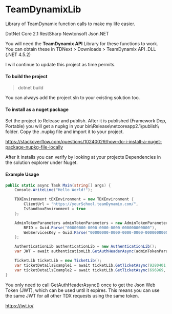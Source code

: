 # TeamDynamixLib
Library of TeamDynamix function calls to make my life easier.

DotNet Core 2.1
RestSharp
Newtonsoft Json.NET

You will need the **TeamDynamix API** Library for these functions to work. You can obtain these in TDNext > Downloads > TeamDynamix API .DLL (.NET 4.5.2) 

I will continue to update this project as time permits.

#### To build the project
> dotnet build

You can always add the project sln to your existing solution too.

#### To install as a nuget package
Set the project to Release and publish. After it is published (Framework Dep, Portable) you will get a nupkg in your bin\Release\netcoreapp2.1\publish\ folder. Copy the .nupkg file and import it to your project.

https://stackoverflow.com/questions/10240029/how-do-i-install-a-nuget-package-nupkg-file-locally

After it installs you can verify by looking at your projects Dependencies in the solution explorer under Nuget.

#### Example Usage
```csharp
public static async Task Main(string[] args) {
    Console.WriteLine("Hello World!");

    TDXEnvironment tDXEnvironment = new TDXEnvironment {
        ClientUrl = "https://yourSchool.teamDynamix.com/",
        IsSandboxEnvironment = true
    };

    AdminTokenParameters adminTokenParameters = new AdminTokenParameters {
        BEID = Guid.Parse("00000000-0000-0000-0000-000000000000"),
        WebServicesKey = Guid.Parse("00000000-0000-0000-0000-000000000000")
    };

    AuthenticationLib authenticationLib = new AuthenticationLib();
    var JWT = await authenticationLib.GetAuthHeaderAsync(adminTokenParameters, tDXEnvironment);

    TicketLib ticketLib = new TicketLib();
    var ticketDetailsExample1 = await ticketLib.GetTicketAsync(9280401, 431, JWT, tDXEnvironment);
    var ticketDetailsExample2 = await ticketLib.GetTicketAsync(696969, 500, JWT, tDXEnvironment);
}
```

You only need to call GetAuthHeaderAsync() once to get the Json Web Token (JWT), which can be used until it expires. This means you can use the same JWT for all other TDX requests using the same token.

https://jwt.io/
